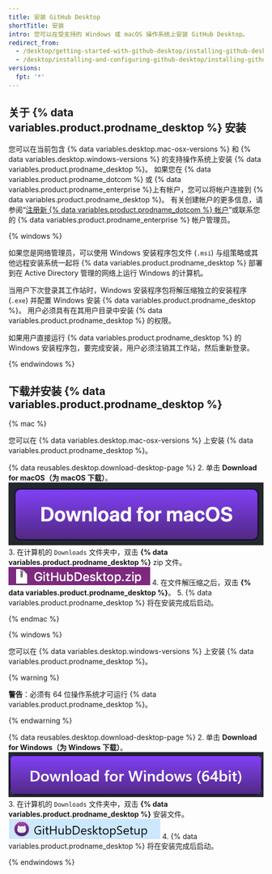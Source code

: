 ```yaml
---
title: 安装 GitHub Desktop
shortTitle: 安装
intro: 您可以在受支持的 Windows 或 macOS 操作系统上安装 GitHub Desktop。
redirect_from:
  - /desktop/getting-started-with-github-desktop/installing-github-desktop
  - /desktop/installing-and-configuring-github-desktop/installing-github-desktop
versions:
  fpt: '*'
---
```


## 关于 {% data variables.product.prodname_desktop %} 安装

您可以在当前包含 {% data variables.desktop.mac-osx-versions %} 和 {% data variables.desktop.windows-versions %} 的支持操作系统上安装 {% data variables.product.prodname_desktop %}。 如果您在 {% data variables.product.prodname_dotcom %} 或 {% data variables.product.prodname_enterprise %}上有帐户，您可以将帐户连接到 {% data variables.product.prodname_desktop %}。 有关创建帐户的更多信息，请参阅“[注册新 {% data variables.product.prodname_dotcom %} 帐户](/articles/signing-up-for-a-new-github-account/)”或联系您的 {% data variables.product.prodname_enterprise %} 帐户管理员。

{% windows %}

如果您是网络管理员，可以使用 Windows 安装程序包文件 (`.msi`) 与组策略或其他远程安装系统一起将 {% data variables.product.prodname_desktop %} 部署到在 Active Directory 管理的网络上运行 Windows 的计算机。

当用户下次登录其工作站时，Windows 安装程序包将解压缩独立的安装程序 (`.exe`) 并配置 Windows 安装 {% data variables.product.prodname_desktop %}。 用户必须具有在其用户目录中安装 {% data variables.product.prodname_desktop %} 的权限。

如果用户直接运行 {% data variables.product.prodname_desktop %} 的 Windows 安装程序包，要完成安装，用户必须注销其工作站，然后重新登录。

{% endwindows %}

## 下载并安装 {% data variables.product.prodname_desktop %}

{% mac %}

您可以在 {% data variables.desktop.mac-osx-versions %} 上安装 {% data variables.product.prodname_desktop %}。

{% data reusables.desktop.download-desktop-page %}
2. 单击 **Download for macOS（为 macOS 下载）**。 ![Download for macOS（为 macOS 下载）按钮](/assets/images/help/desktop/download-for-mac.png)
3. 在计算机的 `Downloads` 文件夹中，双击 **{% data variables.product.prodname_desktop %}** zip 文件。 ![GitHubDesktop. zip 文件](/assets/images/help/desktop/mac-zipfile.png)
4. 在文件解压缩之后，双击 **{% data variables.product.prodname_desktop %}**。
5. {% data variables.product.prodname_desktop %} 将在安装完成后启动。

{% endmac %}

{% windows %}

您可以在 {% data variables.desktop.windows-versions %} 上安装 {% data variables.product.prodname_desktop %}。

{% warning %}

**警告**：必须有 64 位操作系统才可运行 {% data variables.product.prodname_desktop %}。

{% endwarning %}

{% data reusables.desktop.download-desktop-page %}
2. 单击 **Download for Windows（为 Windows 下载）**。 ![Download for Windows（为 Windows 下载）按钮](/assets/images/help/desktop/download-for-windows.png)
3. 在计算机的 `Downloads` 文件夹中，双击 **{% data variables.product.prodname_desktop %}** 安装文件。 ![GitHubDesktopSetup 文件](/assets/images/help/desktop/windows-githubdesktopsetup.png)
4. {% data variables.product.prodname_desktop %} 将在安装完成后启动。

{% endwindows %}

